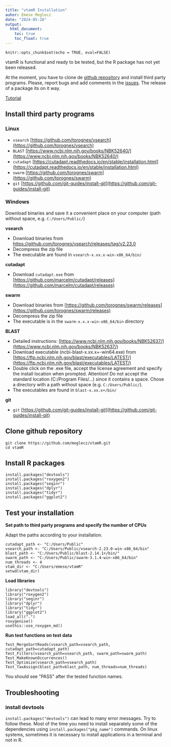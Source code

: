 ```yaml
---
title: "vtamR Installation"
auhor: Emese Meglecz
date: "2024-05-28"
output:
  html_document:
    toc: true
    toc_float: true
---
```



```{r setup, include=FALSE}
knitr::opts_chunk$set(echo = TRUE, eval=FALSE)
```

vtamR is functional and ready to be tested, but the R package has not yet been released.

At the moment, you have to clone de [github repository](https://github.com/meglecz/vtamR) and install third party programs. Please, report bugs and add comments in the [issues](https://github.com/meglecz/vtamR/issues). The release of a package its on it way.

[Tutorial](Tutorial_vtamR.html)


## Install third party programs 

### Linux

* `vsearch` [https://github.com/torognes/vsearch](https://github.com/torognes/vsearch)
* `BLAST` [https://www.ncbi.nlm.nih.gov/books/NBK52640/](https://www.ncbi.nlm.nih.gov/books/NBK52640/)
* `cutadapt` [https://cutadapt.readthedocs.io/en/stable/installation.html](https://cutadapt.readthedocs.io/en/stable/installation.html)
* `swarm` [https://github.com/torognes/swarm](https://github.com/torognes/swarm)
* `git` [https://github.com/git-guides/install-git](https://github.com/git-guides/install-git)

### Windows

Download binaries and save it a convenient place on your computer (path without space, e.g. `C:/Users/Public/`)

**vsearch**

* Download binaries from https://github.com/torognes/vsearch/releases/tag/v2.23.0
* Decompress the zip file
* The executable are found in `vsearch-x.xx.x-win-x86_64/bin/`

**cutadapt**

* Download `cutadapt.exe` from [https://github.com/marcelm/cutadapt/releases](https://github.com/marcelm/cutadapt/releases)

**swarm**

* Download binaries from [https://github.com/torognes/swarm/releases](https://github.com/torognes/swarm/releases)
* Decompress the zip file
* The executable is in the `swarm-x.x.x-win-x86_64/bin` directory

**BLAST**

* Detailed instructions: [https://www.ncbi.nlm.nih.gov/books/NBK52637/](https://www.ncbi.nlm.nih.gov/books/NBK52637/)
* Download executable (ncbi-blast-x.xx.x+-win64.exe) from [https://ftp.ncbi.nlm.nih.gov/blast/executables/LATEST/](https://ftp.ncbi.nlm.nih.gov/blast/executables/LATEST/)
* Double click on the .exe file, accept the license agreement and specify the install location when prompted. Attention! Do not accept the standard location (C:/Program Files/...) since it contains a space. Chose a directory with a path without space (e.g. `C:/Users/Public/`).
* The executables are found in `blast-x.xx.x+/bin/`

**git**

* `git` [https://github.com/git-guides/install-git](https://github.com/git-guides/install-git)



## Clone github repository

```{bash clone}
git clone https://github.com/meglecz/vtamR.git
cd vtamR
```


## Install R packages

```{r install_pck}
install.packages("devtools")
install.packages("roxygen2")
install.packages("seqinr")
install.packages("dplyr")
install.packages("tidyr")
install.packages("ggplot2")
```

## Test your installation

**Set path to third party programs and specify the number of CPUs**

Adapt the paths according to your installation.

```{r set_path, eval=TRUE}
cutadapt_path <- "C:/Users/Public"
vsearch_path <- "C:/Users/Public/vsearch-2.23.0-win-x86_64/bin"
blast_path <- "C:/Users/Public/blast-2.14.1+/bin/"
swarm_path <- "C:/Users/Public/swarm-3.1.4-win-x86_64/bin"
num_threads <- 4
vtam_dir <- "C:/Users/emese/vtamR"
setwd(vtam_dir)
```


**Load libraries**
```{r load_libraries}
library("devtools")
library("roxygen2")
library("seqinr")
library("dplyr")
library("tidyr")
library("ggplot2") 
load_all(".")
roxygenise()
usethis::use_roxygen_md()
```


**Run test functions on test data**
```{r test_vtamR}
Test_MergeSortReads(vsearch_path=vsearch_path, cutadapt_path=cutadapt_path)
Test_Filters(vsearch_path=vsearch_path, swarm_path=swarm_path)
Test_MakeKnownOccurrences()
Test_Optimize(vsearch_path=vsearch_path)
Test_TaxAssign(blast_path=blast_path, num_threads=num_threads)
```

You should see "PASS" after the tested function names.

## Troubleshooting

### install devtools

`install.packages("devtools")` can lead to many error messages. Try to follow these.
Most of the time you need to install separately some of the dependencies using `install.packages("pkg_name")` commands.
On linux systems, sometimes it is necessary to install applications in a 
terminal and not in R.


